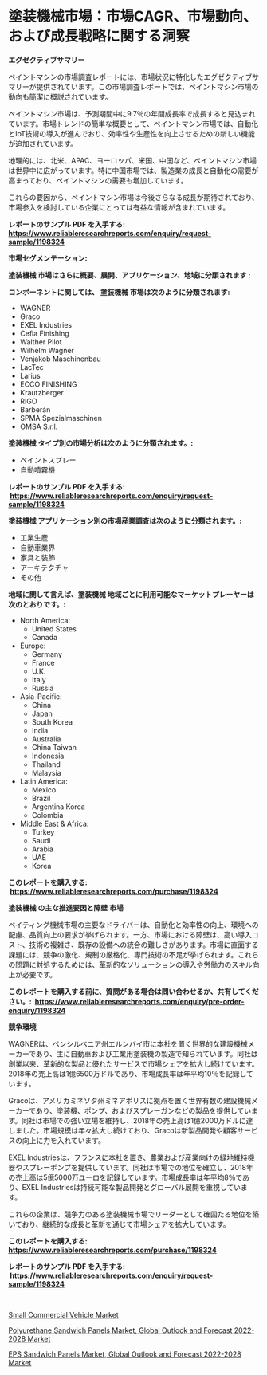 <p><h1>塗装機械市場：市場CAGR、市場動向、および成長戦略に関する洞察</h1></p><p><strong>エグゼクティブサマリー</strong></p>
<p><p>ペイントマシンの市場調査レポートには、市場状況に特化したエグゼクティブサマリーが提供されています。この市場調査レポートでは、ペイントマシン市場の動向も簡潔に概説されています。</p><p>ペイントマシン市場は、予測期間中に9.7％の年間成長率で成長すると見込まれています。市場トレンドの簡単な概要として、ペイントマシン市場では、自動化とIoT技術の導入が進んでおり、効率性や生産性を向上させるための新しい機能が追加されています。</p><p>地理的には、北米、APAC、ヨーロッパ、米国、中国など、ペイントマシン市場は世界中に広がっています。特に中国市場では、製造業の成長と自動化の需要が高まっており、ペイントマシンの需要も増加しています。</p><p>これらの要因から、ペイントマシン市場は今後さらなる成長が期待されており、市場参入を検討している企業にとっては有益な情報が含まれています。</p></p>
<p><strong>レポートのサンプル PDF を入手する: <a href="https://www.reliableresearchreports.com/enquiry/request-sample/1198324">https://www.reliableresearchreports.com/enquiry/request-sample/1198324</a></strong></p>
<p><strong>市場セグメンテーション:</strong></p>
<p><strong> 塗装機械 市場はさらに概要、展開、アプリケーション、地域に分類されます :</strong></p>
<p><strong>コンポーネントに関しては、 塗装機械 市場は次のように分類されます: &nbsp;</strong></p>
<p><ul><li>WAGNER</li><li>Graco</li><li>EXEL Industries</li><li>Cefla Finishing</li><li>Walther Pilot</li><li>Wilhelm Wagner</li><li>Venjakob Maschinenbau</li><li>LacTec</li><li>Larius</li><li>ECCO FINISHING</li><li>Krautzberger</li><li>RIGO</li><li>Barberán</li><li>SPMA Spezialmaschinen</li><li>OMSA S.r.l.</li></ul></p>
<p><strong> 塗装機械 タイプ別の市場分析は次のように分類されます。:</strong></p>
<p><ul><li>ペイントスプレー</li><li>自動噴霧機</li></ul></p>
<p><strong>レポートのサンプル PDF を入手する: &nbsp;<a href="https://www.reliableresearchreports.com/enquiry/request-sample/1198324">https://www.reliableresearchreports.com/enquiry/request-sample/1198324</a></strong></p>
<p><strong> 塗装機械 アプリケーション別の市場産業調査は次のように分類されます。:</strong></p>
<p><ul><li>工業生産</li><li>自動車業界</li><li>家具と装飾</li><li>アーキテクチャ</li><li>その他</li></ul></p>
<p><strong>地域に関して言えば、塗装機械 地域ごとに利用可能なマーケットプレーヤーは次のとおりです。:</strong></p>
<p><ul>
    <li>
        North America:
        <ul>
            <li>United States</li>
            <li>Canada</li>
        </ul>
    </li>
    <li>
        Europe:
        <ul>
            <li>Germany</li>
            <li>France</li>
            <li>U.K.</li>
            <li>Italy</li>
            <li>Russia</li>
        </ul>
    </li>
    <li>
        Asia-Pacific:
        <ul>
            <li>China</li>
            <li>Japan</li>
            <li>South Korea</li>
            <li>India</li>
            <li>Australia</li>
            <li>China Taiwan</li>
            <li>Indonesia</li>
            <li>Thailand</li>
            <li>Malaysia</li>
        </ul>
    </li>
    <li>
        Latin America:
        <ul>
            <li>Mexico</li>
            <li>Brazil</li>
            <li>Argentina Korea</li>
            <li>Colombia</li>
        </ul>
    </li>
    <li>
        Middle East & Africa:
        <ul>
            <li>Turkey</li>
            <li>Saudi</li>
            <li>Arabia</li>
            <li>UAE</li>
            <li>Korea</li>
        </ul>
    </li>
    </ul></p>
<p><strong>このレポートを購入する: &nbsp;<a href="https://www.reliableresearchreports.com/purchase/1198324">https://www.reliableresearchreports.com/purchase/1198324</a></strong></p>
<p><strong>塗装機械 の主な推進要因と障壁 市場</strong></p>
<p><p>ペイティング機械市場の主要なドライバーは、自動化と効率性の向上、環境への配慮、品質向上の要求が挙げられます。一方、市場における障壁は、高い導入コスト、技術の複雑さ、既存の設備への統合の難しさがあります。市場に直面する課題には、競争の激化、規制の厳格化、専門技術の不足が挙げられます。これらの問題に対処するためには、革新的なソリューションの導入や労働力のスキル向上が必要です。</p></p>
<p><strong>このレポートを購入する前に、質問がある場合は問い合わせるか、共有してください。:&nbsp; <a href="https://www.reliableresearchreports.com/enquiry/pre-order-enquiry/1198324">https://www.reliableresearchreports.com/enquiry/pre-order-enquiry/1198324</a></strong></p>
<p><strong>競争環境</strong></p>
<p><p>WAGNERは、ペンシルベニア州エルンバイ市に本社を置く世界的な建設機械メーカーであり、主に自動車および工業用塗装機の製造で知られています。同社は創業以来、革新的な製品と優れたサービスで市場シェアを拡大し続けています。2018年の売上高は1億6500万ドルであり、市場成長率は年平均10％を記録しています。</p><p>Gracoは、アメリカミネソタ州ミネアポリスに拠点を置く世界有数の建設機械メーカーであり、塗装機、ポンプ、およびスプレーガンなどの製品を提供しています。同社は市場での強い立場を維持し、2018年の売上高は1億2000万ドルに達しました。市場規模は年々拡大し続けており、Gracoは新製品開発や顧客サービスの向上に力を入れています。</p><p>EXEL Industriesは、フランスに本社を置き、農業および産業向けの緑地維持機器やスプレーポンプを提供しています。同社は市場での地位を確立し、2018年の売上高は5億5000万ユーロを記録しています。市場成長率は年平均8％であり、EXEL Industriesは持続可能な製品開発とグローバル展開を重視しています。</p><p>これらの企業は、競争力のある塗装機械市場でリーダーとして確固たる地位を築いており、継続的な成長と革新を通じて市場シェアを拡大しています。</p></p>
<p><strong>このレポートを購入する: &nbsp; <a href="https://www.reliableresearchreports.com/purchase/1198324">https://www.reliableresearchreports.com/purchase/1198324</a></strong></p>
<p><strong>レポートのサンプル PDF を入手する: &nbsp;<a href="https://www.reliableresearchreports.com/enquiry/request-sample/1198324">https://www.reliableresearchreports.com/enquiry/request-sample/1198324</a></strong><strong></strong></p>
<p>&nbsp;</p>
<p><p><a href="https://github.com/Glendatilghmankmgz0rbhwpy/Market-Research-Report-List-1/blob/main/small-commercial-vehicle-market.md">Small Commercial Vehicle Market</a></p><p><a href="https://view.publitas.com/reportprime-1/polyurethane-sandwich-panels-market-global-outlook-and-forecast-2022-2028-market-research-report-forecasted-for-period-from-2023-2030-by-market-type-market-application-and-region/">Polyurethane Sandwich Panels Market, Global Outlook and Forecast 2022-2028 Market</a></p><p><a href="https://view.publitas.com/reportprime-1/eps-sandwich-panels-market-global-outlook-and-forecast-2022-2028-market-research-report-forecasted-for-period-from-2023-2030-by-market-type-market-application-and-region/">EPS Sandwich Panels Market, Global Outlook and Forecast 2022-2028 Market</a></p></p>